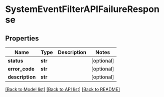 # SystemEventFilterAPIFailureResponse

## Properties
Name | Type | Description | Notes
------------ | ------------- | ------------- | -------------
**status** | **str** |  | [optional] 
**error_code** | **str** |  | [optional] 
**description** | **str** |  | [optional] 

[[Back to Model list]](../README.md#documentation-for-models) [[Back to API list]](../README.md#documentation-for-api-endpoints) [[Back to README]](../README.md)

